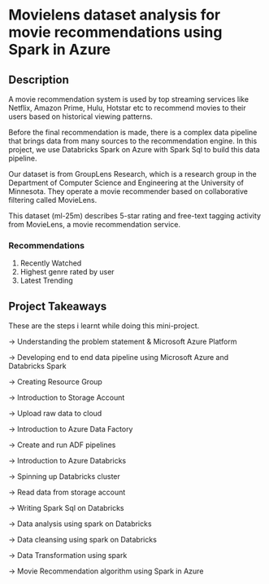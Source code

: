 # Movielens dataset analysis for movie recommendations using Spark in Azure


## Description

A movie recommendation system is used by top streaming services like Netflix, Amazon Prime, Hulu, Hotstar etc to recommend movies to their users based on historical viewing patterns.

Before the final recommendation is made, there is a complex data pipeline that brings data from many sources to the recommendation engine. In this project, we use Databricks Spark on Azure with Spark Sql to build this data pipeline.


Our dataset is from GroupLens Research, which is a research group in the Department of Computer Science and Engineering at the University of Minnesota. They operate a movie recommender based on collaborative filtering called MovieLens. 

This dataset (ml-25m) describes 5-star rating and free-text tagging activity from MovieLens, a movie recommendation service. 


### Recommendations
1. Recently Watched
2. Highest genre rated by user
3. Latest Trending


## Project Takeaways

These are the steps i learnt while doing this mini-project.

-> Understanding the problem statement & Microsoft Azure Platform

-> Developing end to end data pipeline using Microsoft Azure and Databricks Spark

-> Creating Resource Group

-> Introduction to Storage Account

-> Upload raw data to cloud

-> Introduction to Azure Data Factory

-> Create and run ADF pipelines

-> Introduction to Azure Databricks

-> Spinning up Databricks cluster

-> Read data from storage account

-> Writing Spark Sql on Databricks

-> Data analysis using spark on Databricks

-> Data cleansing using spark on Databricks

-> Data Transformation using spark

-> Movie Recommendation algorithm using Spark in Azure




